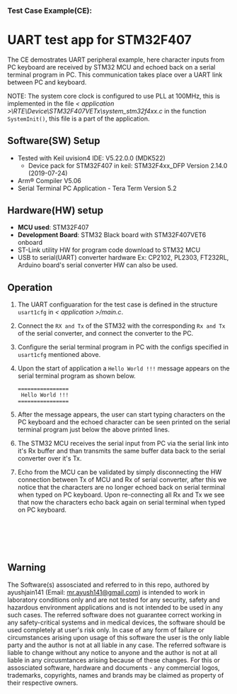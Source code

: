 ### Test Case Example(CE):<br>
# UART test app for STM32F407

The CE demostrates UART peripheral example, here character inputs from PC keyboard are received by STM32 MCU and echoed back on a serial terminal program in PC. This communication takes place over a UART link between PC and keyboard.

NOTE: The system core clock is configured to use PLL at 100MHz, this is implemented in the file <i>\< application >\RTE\Device\STM32F407VETx\system_stm32f4xx.c</i> in the function `SystemInit()`, this file is a part of the application.

## Software(SW) Setup 
- Tested with Keil uvision4 IDE: V5.22.0.0 (MDK522)
    - Device pack for STM32F407 in keil: STM32F4xx_DFP Version 2.14.0 (2019-07-24)
- Arm® Compiler V5.06
- Serial Terminal PC Application - Tera Term Version 5.2

## Hardware(HW) setup
- <b>MCU used</b>: STM32F407
- <b>Development Board</b>: STM32 Black board with STM32F407VET6 onboard
- ST-Link utility HW for program code download to STM32 MCU
- USB to serial(UART) converter hardware Ex: CP2102, PL2303, FT232RL, Arduino board's serial converter HW can also be used.

## Operation

1. The UART configuaration for the test case is defined in the structure `usart1cfg` in <i>\< application >/main.c</i>.

2. Connect the `RX and Tx` of the STM32 with the corresponding `Rx and Tx` of the serial converter, and connect the converter to the PC.

3. Configure the serial terminal program in PC with the configs specified in `usart1cfg` mentioned above.

4. Upon the start of application a `Hello World !!!` message appears on the serial terminal program as shown below.

    ```
    ================
     Hello World !!!
    ================
    ```

5. After the message appears, the user can start typing characters on the PC keyboard and the echoed character can be seen printed on the serial terminal program just below the above printed lines.

6. The STM32 MCU receives the serial input from PC via the serial link into it's Rx buffer and than transmits the same buffer data back to the serial converter over it's Tx.

7. Echo from the MCU can be validated by simply disconnecting the HW connection between Tx of MCU and Rx of serial converter, after this we notice that the characters are no longer echoed back on serial terminal when typed on PC keyboard. Upon re-connecting all Rx and Tx we see that now the characters echo back again on serial terminal when typed on PC keyboard.



<br><br>
---------------------------------------------------------
## Warning
The Software(s) assosciated and referred to in this repo, authored by ayushjain141 (Email: mr.ayush141@gmail.com) is intended to work in laboratory conditions only and are not tested for any security, safety and hazardous environment applications and is not intended to be used in any such cases. The referred software does not guarantee correct working in any safety-critical systems and in medical devices, the software should be used completely at user's risk only. In case of any form of failure or circumstances arising upon usage of this software the user is the only liable party and the author is not at all liable in any case. The referred software is liable to change without any notice to anyone and the author is not at all liable in any circusmtances arising because of these changes. For this or assosciated software, hardware and documents - any commercial logos, trademarks, copyrights, names and brands may be claimed as property of their respective owners.
